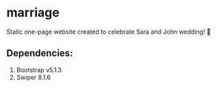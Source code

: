 # marriage
Static one-page website created to celebrate Sara and John wedding! 🎉

## Dependencies:
1. Bootstrap v5.1.3
2. Swiper 8.1.6